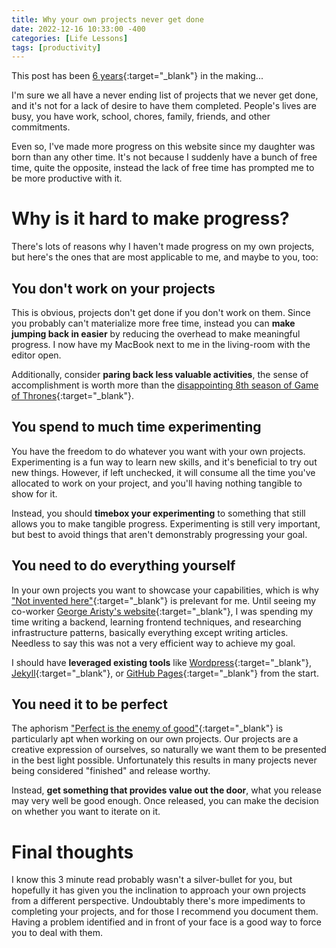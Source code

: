```yaml
---
title: Why your own projects never get done
date: 2022-12-16 10:33:00 -400
categories: [Life Lessons]
tags: [productivity]
---
```


This post has been [6 years](https://github.com/MatthewLymer/lymersite/commit/2278c4ac7dcdd94ee4510b7e3112c7bc7aafe41d){:target="_blank"} in the making...

I'm sure we all have a never ending list of projects that we never get done, and it's not for a lack of desire to have them completed.  People's lives are busy, you have work, school, chores, family, friends, and other commitments.  

Even so, I've made more progress on this website since my daughter was born than any other time.  It's not because I suddenly have a bunch of free time, quite the opposite, instead the lack of free time has prompted me to be more productive with it.


# Why is it hard to make progress?
There's lots of reasons why I haven't made progress on my own projects, but here's the ones that are most applicable to me, and maybe to you, too:


## You don't work on your projects
This is obvious, projects don't get done if you don't work on them.  Since you probably can't materialize more free time, instead you can **make jumping back in easier** by reducing the overhead to make meaningful progress.  I now have my MacBook next to me in the living-room with the editor open.  

Additionally, consider **paring back less valuable activities**, the sense of accomplishment is worth more than the [disappointing 8th season of Game of Thrones](https://www.rottentomatoes.com/tv/game_of_thrones/s08){:target="_blank"}.


## You spend to much time experimenting
You have the freedom to do whatever you want with your own projects.  Experimenting is a fun way to learn new skills, and it's beneficial to try out new things.  However, if left unchecked, it will consume all the time you've allocated to work on your project, and you'll having nothing tangible to show for it.  

Instead, you should **timebox your experimenting** to something that still allows you to make tangible progress.  Experimenting is still very important, but best to avoid things that aren't demonstrably progressing your goal.


## You need to do everything yourself
In your own projects you want to showcase your capabilities, which is why ["Not invented here"](https://en.wikipedia.org/wiki/Not_invented_here){:target="_blank"} is prelevant for me.  Until seeing my co-worker [George Aristy's website](https://llorllale.github.io/){:target="_blank"}, I was spending my time writing a backend, learning frontend techniques, and researching infrastructure patterns, basically everything except writing articles.  Needless to say this was not a very efficient way to achieve my goal.

I should have **leveraged existing tools** like [Wordpress](https://wordpress.com){:target="_blank"}, [Jekyll](https://jekyllrb.com/){:target="_blank"}, or [GitHub Pages](https://pages.github.com/){:target="_blank"} from the start.


## You need it to be perfect
The aphorism ["Perfect is the enemy of good"](https://en.wikipedia.org/wiki/Perfect_is_the_enemy_of_good){:target="_blank"} is particularly apt when working on our own projects.  Our projects are a creative expression of ourselves, so naturally we want them to be presented in the best light possible.  Unfortunately this results in many projects never being considered "finished" and release worthy.  

Instead, **get something that provides value out the door**, what you release may very well be good enough.  Once released, you can make the decision on whether you want to iterate on it.


# Final thoughts
I know this 3 minute read probably wasn't a silver-bullet for you, but hopefully it has given you the inclination to approach your own projects from a different perspective.  Undoubtably there's more impediments to completing your projects, and for those I recommend you document them.  Having a problem identified and in front of your face is a good way to force you to deal with them.
